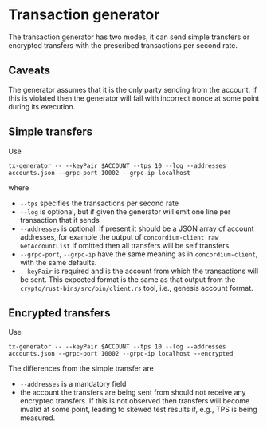 # Transaction generator

The transaction generator has two modes, it can send simple transfers or
encrypted transfers with the prescribed transactions per second rate.

## Caveats

The generator assumes that it is the only party sending from the account.
If this is violated then the generator will fail with incorrect nonce at some point during its execution.

## Simple transfers

Use

```console
tx-generator -- --keyPair $ACCOUNT --tps 10 --log --addresses accounts.json --grpc-port 10002 --grpc-ip localhost
```

where

- `--tps` specifies the transactions per second rate
- `--log` is optional, but if given the generator will emit one line per transaction that it sends
- `--addresses` is optional. If present it should be a JSON array of account addresses, for example the output of
   `concordium-client raw GetAccountList`
  If omitted then all transfers will be self transfers.
- `--grpc-port`, `--grpc-ip` have the same meaning as in `concordium-client`, with the same defaults.
- `--keyPair` is required and is the account from which the transactions will be sent.
  This expected format is the same as that output from the `crypto/rust-bins/src/bin/client.rs` tool, i.e., genesis account format.

## Encrypted transfers

Use

```console
tx-generator -- --keyPair $ACCOUNT --tps 10 --log --addresses accounts.json --grpc-port 10002 --grpc-ip localhost --encrypted
```

The differences from the simple transfer are

- `--addresses` is a mandatory field
- the account the transfers are being sent from should not receive any encrypted transfers. If this is not observed then transfers will become
  invalid at some point, leading to skewed test results if, e.g., TPS is being measured.
